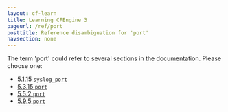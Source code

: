 ```yaml
---
layout: cf-learn
title: Learning CFEngine 3
pageurl: /ref/port
posttitle: Reference disambiguation for 'port'
navsection: none
---
```


The term 'port' could refer to several sections in the documentation. Please choose one:

- [5.1.15 <code>syslog_port</code>](https://cfengine.com/manuals/cf3-reference.html#syslog_port-in-common)
- [5.3.15 <code>port</code>](https://cfengine.com/manuals/cf3-reference.html#port-in-server)
- [5.5.2 <code>port</code>](https://cfengine.com/manuals/cf3-reference.html#port-in-runagent)
- [5.9.5 <code>port</code>](https://cfengine.com/manuals/cf3-reference.html#port-in-hub)
